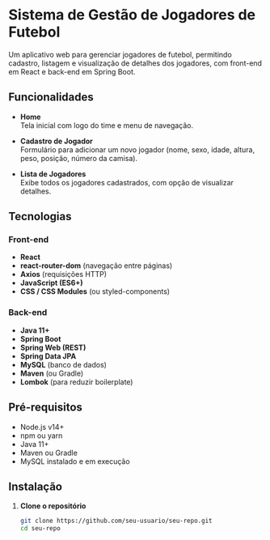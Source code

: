 # Sistema de Gestão de Jogadores de Futebol

Um aplicativo web para gerenciar jogadores de futebol, permitindo cadastro, listagem e visualização de detalhes dos jogadores, com front-end em React e back-end em Spring Boot.

## Funcionalidades

- **Home**  
  Tela inicial com logo do time e menu de navegação.

- **Cadastro de Jogador**  
  Formulário para adicionar um novo jogador (nome, sexo, idade, altura, peso, posição, número da camisa).

- **Lista de Jogadores**  
  Exibe todos os jogadores cadastrados, com opção de visualizar detalhes.

## Tecnologias

### Front-end

- **React**  
- **react-router-dom** (navegação entre páginas)  
- **Axios** (requisições HTTP)  
- **JavaScript (ES6+)**  
- **CSS / CSS Modules** (ou styled-components)

### Back-end

- **Java 11+**  
- **Spring Boot**  
- **Spring Web (REST)**  
- **Spring Data JPA**  
- **MySQL** (banco de dados)  
- **Maven** (ou Gradle)  
- **Lombok** (para reduzir boilerplate)

## Pré-requisitos

- Node.js v14+  
- npm ou yarn  
- Java 11+  
- Maven ou Gradle  
- MySQL instalado e em execução

## Instalação

1. **Clone o repositório**  
   ```bash
   git clone https://github.com/seu-usuario/seu-repo.git
   cd seu-repo
